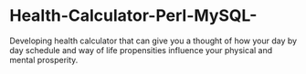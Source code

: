 # Health-Calculator-Perl-MySQL-
Developing health calculator that can give you a thought of how your day by day schedule and way of life propensities influence your physical and mental prosperity.

